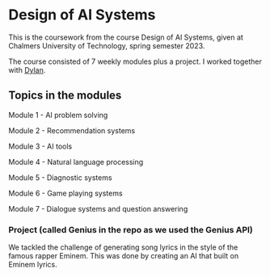 # Design of AI Systems

This is the coursework from the course Design of AI Systems, given at Chalmers University of Technology, spring semester 2023. 

The course consisted of 7 weekly modules plus a project. I worked together with [Dylan](https://github.com/Nalyd1019).

## Topics in the modules

Module 1 - AI problem solving

Module 2 - Recommendation systems

Module 3 - AI tools

Module 4 - Natural language processing

Module 5 - Diagnostic systems

Module 6 - Game playing systems

Module 7 - Dialogue systems and question answering

### Project (called Genius in the repo as we used the Genius API)
We tackled the challenge of generating song lyrics in the style of the famous rapper Eminem. This was done by creating an AI that built on Eminem lyrics. 
